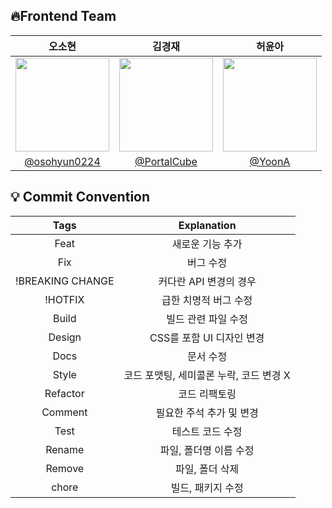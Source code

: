 ## 🔥Frontend Team
|   오소현 |   김경재                                                                        |   허윤아                                                                          |
|:---------------------------------------------------------------------------------:|:---------------------------------------------------------------------------------:|:---------------------------------------------------------------------------------:|
| <img width="150px" src="https://avatars.githubusercontent.com/u/53892427?v=4" />| <img width="150px" src="https://avatars.githubusercontent.com/u/35104213?v=4" />| <img width="150px" src="https://avatars.githubusercontent.com/u/101046600?v=4" />|
|  [@osohyun0224](https://github.com/osohyun0224)    |  [@PortalCube](https://github.com/PortalCube)    | [@YoonA](https://github.com/yoona1110)   |

## 💡 Commit Convention
|Tags |Explanation|
|:---:|:---:|
|Feat|새로운 기능 추가|
|Fix|버그 수정|
|!BREAKING CHANGE |커다란 API 변경의 경우|
|!HOTFIX|급한 치명적 버그 수정|
|Build|빌드 관련 파일 수정|
|Design|CSS를 포함 UI 디자인 변경|
|Docs|문서 수정|
|Style|코드 포맷팅, 세미콜론 누락, 코드 변경 X|
|Refactor|코드 리팩토링|
|Comment|필요한 주석 추가 및 변경|
|Test|테스트 코드 수정|
|Rename|파일, 폴더명 이름 수정|
|Remove|파일, 폴더 삭제|
| chore | 빌드, 패키지 수정|
